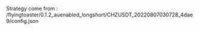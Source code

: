 Strategy come from : /flyingtoaster/0.1.2_auenabled_longshort/CHZUSDT_20220807030728_4dae9/config.json